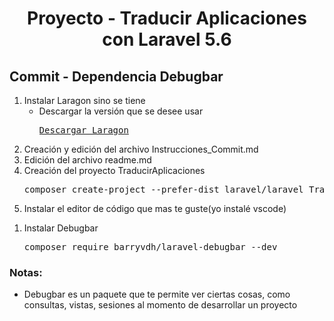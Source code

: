 


  <!-- Title -->
  <h1 align="center">Proyecto - Traducir Aplicaciones con Laravel 5.6</h1>
  <!-- End Title -->

  <!-- Commit name -->
  <h2>Commit - <strong>Dependencia Debugbar</strong></h2>
  <!-- End Commit name -->
  
  <!-- Commit instructions -->
  <ol>
     <li>
        Instalar Laragon sino se tiene
        <ul>
          <li>
            Descargar la versión que se desee usar
            <pre><a href="https://laragon.org/download/">Descargar Laragon</a></pre>
          </li>
        </ul>
    </li>
    <li>Creación y edición del archivo Instrucciones_Commit.md</li>
    <li>Edición del archivo readme.md</li>
    <li>
      Creación del proyecto TraducirAplicaciones
      <pre>composer create-project --prefer-dist laravel/laravel TraducirAplicaciones "5.6.*"</pre>
    </li>
    <li>Instalar el editor de código que mas te guste(yo instalé vscode)</li>
  </ol>
  <!-- End Commit instructions -->
  
<!-- Commit instructions -->
<ol>
  <li>
    Instalar Debugbar
    <pre>composer require barryvdh/laravel-debugbar --dev</pre>
  </li>
</ol>
<!-- End Commit instructions -->
  
<!-- Notes -->
<h3>Notas:</h3>
<ul>
 <li>Debugbar es un paquete que te permite ver ciertas cosas, como consultas, vistas, sesiones al momento de desarrollar un proyecto</li>
</ul>

<em></em>
<!-- End notes -->
